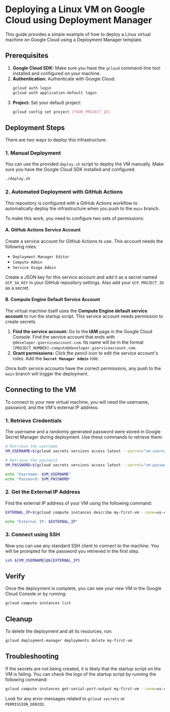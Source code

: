 # Deploying a Linux VM on Google Cloud using Deployment Manager

This guide provides a simple example of how to deploy a Linux virtual machine on Google Cloud using a Deployment Manager template.

## Prerequisites

1.  **Google Cloud SDK:** Make sure you have the `gcloud` command-line tool installed and configured on your machine.
2.  **Authentication:** Authenticate with Google Cloud:
    ```bash
    gcloud auth login
    gcloud auth application-default login
    ```
3.  **Project:** Set your default project:
    ```bash
    gcloud config set project [YOUR_PROJECT_ID]
    ```

## Deployment Steps

There are two ways to deploy this infrastructure:

### 1. Manual Deployment

You can use the provided `deploy.sh` script to deploy the VM manually. Make sure you have the Google Cloud SDK installed and configured.

```bash
./deploy.sh
```

### 2. Automated Deployment with GitHub Actions

This repository is configured with a GitHub Actions workflow to automatically deploy the infrastructure when you push to the `main` branch.

To make this work, you need to configure two sets of permissions:

#### A. GitHub Actions Service Account

Create a service account for GitHub Actions to use. This account needs the following roles:

*   `Deployment Manager Editor`
*   `Compute Admin`
*   `Service Usage Admin`

Create a JSON key for this service account and add it as a secret named `GCP_SA_KEY` in your GitHub repository settings. Also add your `GCP_PROJECT_ID` as a secret.

#### B. Compute Engine Default Service Account

The virtual machine itself uses the **Compute Engine default service account** to run the startup script. This service account needs permission to create secrets.

1.  **Find the service account:** Go to the **IAM** page in the Google Cloud Console. Find the service account that ends with `@developer.gserviceaccount.com`. Its name will be in the format `[PROJECT_NUMBER]-compute@developer.gserviceaccount.com`.
2.  **Grant permissions:** Click the pencil icon to edit the service account's roles. Add the **`Secret Manager Admin`** role.

Once both service accounts have the correct permissions, any push to the `main` branch will trigger the deployment.

## Connecting to the VM

To connect to your new virtual machine, you will need the username, password, and the VM's external IP address.

### 1. Retrieve Credentials

The username and a randomly generated password were stored in Google Secret Manager during deployment. Use these commands to retrieve them:

```bash
# Retrieve the username
VM_USERNAME=$(gcloud secrets versions access latest --secret="vm-username")

# Retrieve the password
VM_PASSWORD=$(gcloud secrets versions access latest --secret="vm-password")

echo "Username: $VM_USERNAME"
echo "Password: $VM_PASSWORD"
```

### 2. Get the External IP Address

Find the external IP address of your VM using the following command:

```bash
EXTERNAL_IP=$(gcloud compute instances describe my-first-vm --zone=us-central1-a --format='get(networkInterfaces[0].accessConfigs[0].natIP)')

echo "External IP: $EXTERNAL_IP"
```

### 3. Connect using SSH

Now you can use any standard SSH client to connect to the machine. You will be prompted for the password you retrieved in the first step.

```bash
ssh ${VM_USERNAME}@${EXTERNAL_IP}
```

## Verify

Once the deployment is complete, you can see your new VM in the Google Cloud Console or by running:

```bash
gcloud compute instances list
```

## Cleanup

To delete the deployment and all its resources, run:

```bash
gcloud deployment-manager deployments delete my-first-vm
```

## Troubleshooting

If the secrets are not being created, it is likely that the startup script on the VM is failing. You can check the logs of the startup script by running the following command:

```bash
gcloud compute instances get-serial-port-output my-first-vm --zone=us-central1-a
```

Look for any error messages related to `gcloud secrets` or `PERMISSION_DENIED`.